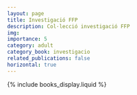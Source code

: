```yaml
---
layout: page
title: Investigació FFP
description: Col·lecció investigació FFP
img:
importance: 5
category: adult
category_book: investigacio
related_publications: false
horizontal: true
---
```


{% include books_display.liquid %}
